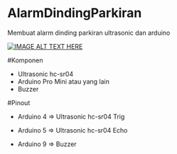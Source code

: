 # AlarmDindingParkiran
Membuat alarm dinding parkiran ultrasonic dan arduino

[![IMAGE ALT TEXT HERE](https://img.youtube.com/vi/4APgmDNDocU/0.jpg)](https://www.youtube.com/watch?v=4APgmDNDocU)

#Komponen
- Ultrasonic hc-sr04
- Arduino Pro Mini atau yang lain
- Buzzer

#Pinout

- Arduino 4 => Ultrasonic hc-sr04 Trig
- Arduino 5 => Ultrasonic hc-sr04 Echo

- Arduino 9 => Buzzer
